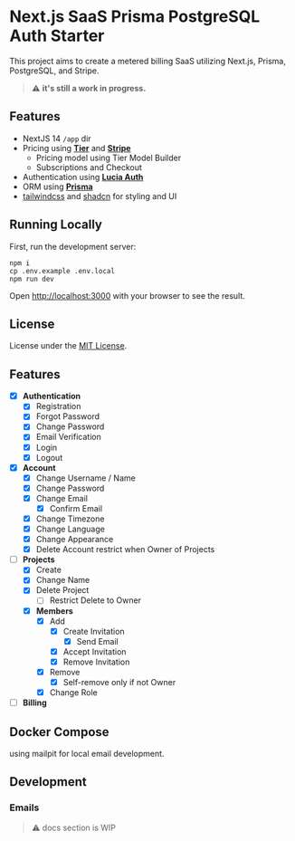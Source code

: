 # Next.js SaaS Prisma PostgreSQL Auth Starter

This project aims to create a metered billing SaaS utilizing Next.js, Prisma, PostgreSQL, and Stripe.

> :warning: **it's still a work in progress.**

## Features

- NextJS 14 `/app` dir
- Pricing using [**Tier**](https://www.tier.run/) and [**Stripe**](https://stripe.com/)
  - Pricing model using Tier Model Builder
  - Subscriptions and Checkout
- Authentication using [**Lucia Auth**](https://lucia-auth.com/)
- ORM using [**Prisma**](https://www.prisma.io/)
- [tailwindcss](https://tailwindcss.com/) and [shadcn](https://ui.shadcn.com/) for styling and UI

## Running Locally

First, run the development server:

```
npm i 
cp .env.example .env.local
npm run dev
```

Open [http://localhost:3000](http://localhost:3000) with your browser to see the result.

## License

License under the [MIT License](LICENSE).

## Features

- [x] **Authentication**
  - [x] Registration
  - [x] Forgot Password
  - [x] Change Password
  - [x] Email Verification
  - [x] Login
  - [x] Logout
- [x] **Account**
  - [x] Change Username / Name
  - [x] Change Password
  - [x] Change Email
    - [x] Confirm Email
  - [x] Change Timezone
  - [x] Change Language
  - [x] Change Appearance
  - [x] Delete Account restrict when Owner of Projects
- [ ] **Projects**
  - [x] Create
  - [x] Change Name
  - [x] Delete Project
    - [ ] Restrict Delete to Owner
  - [x] **Members**
    - [x] Add
      - [x] Create Invitation
        - [x] Send Email
      - [x] Accept Invitation
      - [x] Remove Invitation
    - [x] Remove
      - [x] Self-remove only if not Owner
    - [x] Change Role
- [ ] **Billing**

## Docker Compose

using mailpit for local email development.

## Development

### Emails

> :warning: docs section is WIP
